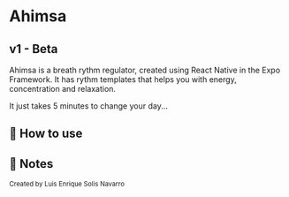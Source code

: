 <h1>Ahimsa</h1>
<h2>v1 - Beta</h2>

<p>
Ahimsa is a breath rythm regulator, created using React Native in the Expo Framework. It has rythm templates that helps you with energy, concentration and relaxation.
</p>
<p>
It just takes 5 minutes to change your day... 
</p>

## 🚀 How to use


## 📝 Notes
<small>Created by Luis Enrique Solis Navarro</small>

